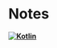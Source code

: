 # Notes

**[![<img width="128" height="127" alt="image" src="https://github.com/user-attachments/assets/036cea1e-c836-4a64-b6ec-8dfb4a1ac553" />Kotlin]()](https://img.shields.io/badge/Kotlin-2.2.10-purple)**
